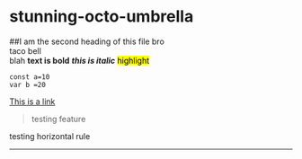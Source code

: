 # stunning-octo-umbrella
##I am the second heading of this file bro  
taco bell  
blah
**text is bold**
***this is italic***
<mark>highlight</mark>
```
const a=10
var b =20
```
[This is a link](https://www.google.com)

>testing feature

testing horizontal rule

****
